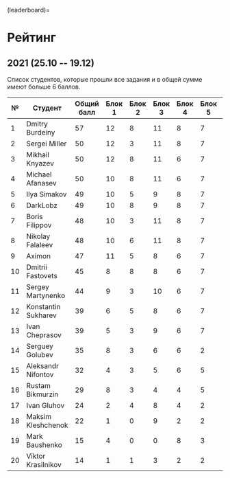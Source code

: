 (leaderboard)=

# Рейтинг

## 2021 (25.10 -- 19.12)

Список студентов, которые прошли все задания и в общей сумме имеют больше 6 баллов.

| №  | Студент | Общий балл | Блок 1 | Блок 2 | Блок 3 | Блок 4 | Блок 5 | Блок 6 |
| -- | ------- | ---------- | ------ | ------ | ------ | ------ | ------ | ------ |
| 1  | Dmitry Burdeiny | 57 | 12 | 8 | 11 | 8 | 7 | 11 |
| 2  | Sergei Miller | 50 | 12 | 3 | 11 | 8 | 7 | 9 |
| 3  | Mikhail Knyazev | 50 | 12 | 8 | 11 | 6 | 7 | 6 |
| 4  | Michael Afanasev | 50 | 10 | 8 | 11 | 6 | 7 | 8 |
| 5  | Ilya Simakov | 49 | 10 | 5 | 9 | 8 | 7 | 10 |
| 6  | DarkLobz | 49 | 10 | 8 | 9 | 8 | 7 | 7 |
| 7  | Boris Filippov | 48 | 10 | 3 | 11 | 8 | 7 | 9 |
| 8  | Nikolay Falaleev | 48 | 10 | 6 | 11 | 8 | 7 | 6 |
| 9  | Aximon | 47 | 11 | 5 | 8 | 6 | 7 | 10 |
| 10 | Dmitrii Fastovets | 45 | 8 | 8 | 8 | 6 | 7 | 8 |
| 11 | Sergey Martynenko | 44 | 9 | 3 | 10 | 6 | 7 | 9 |
| 12 | Konstantin Sukharev | 39 | 6 | 5 | 8 | 6 | 7 | 7 |
| 13 | Ivan Cheprasov | 39 | 5 | 3 | 9 | 6 | 7 | 9 |
| 14 | Serguey Golubev | 35 | 8 | 3 | 6 | 6 | 2 | 10 |
| 15 | Aleksandr Nifontov | 32 | 4 | 3 | 5 | 6 | 5 | 9 |
| 16 | Rustam Bikmurzin | 29 | 8 | 3 | 4 | 4 | 5 | 5 |
| 17 | Ivan Gluhov | 24 | 2 | 4 | 8 | 4 | 2 | 4 |
| 18 | Maksim Kleshchenok | 22 | 1 | 0 | 9 | 2 | 2 | 8 |
| 19 | Mark Baushenko | 15 | 4 | 0 | 0 | 8 | 3 | 0 |
| 20 | Viktor Krasilnikov | 14 | 1 | 1 | 3 | 2 | 2 | 5 |
